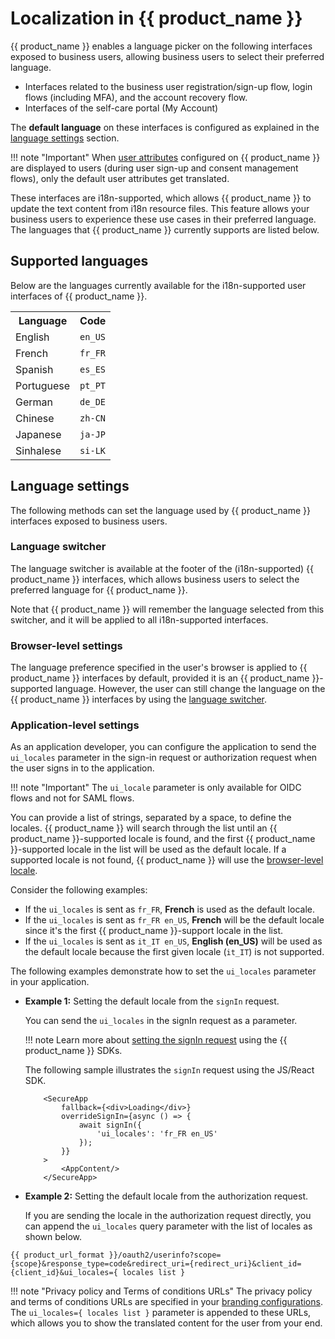 # Localization in {{ product_name }}

{{ product_name }} enables a language picker on the following interfaces exposed to business users, allowing business users to select their preferred language.

- Interfaces related to the business user registration/sign-up flow, login flows (including MFA), and the account recovery flow.
- Interfaces of the self-care portal (My Account)

The **default language** on these interfaces is configured as explained in the [language settings](#language-settings) section.

!!! note "Important"
    When [user attributes]({{base_path}}/guides/users/attributes/manage-attributes/) configured on {{ product_name }} are displayed to users (during user sign-up and consent management flows), only the default user attributes get translated.

These interfaces are i18n-supported, which allows {{ product_name }} to update the text content from i18n resource files. This feature allows your business users to experience these use cases in their preferred language. The languages that {{ product_name }} currently supports are listed below.

## Supported languages

Below are the languages currently available for the i18n-supported user interfaces of {{ product_name }}.

<table>
    <tr>
        <th>
            Language
        </th>
        <th>
            Code
        </th>
    </tr>
    <tr>
        <td>
            English
        </td>
        <td>
            <code>en_US</code>
        </td>
    </tr>
    <tr>
        <td>
            French
        </td>
        <td>
            <code>fr_FR</code>
        </td>
    </tr>
    <tr>
        <td>
            Spanish
        </td>
        <td>
            <code>es_ES</code>
        </td>
    </tr>
    <tr>
        <td>
            Portuguese
        </td>
        <td>
            <code>pt_PT</code>
        </td>
    </tr>
    <tr>
        <td>
            German
        </td>
        <td>
            <code>de_DE</code>
        </td>
    </tr>
    <tr>
        <td>
            Chinese
        </td>
        <td>
            <code>zh-CN</code>
        </td>
    </tr>
    <tr>
        <td>
            Japanese
        </td>
        <td>
            <code>ja-JP</code>
        </td>
    </tr>
    <tr>
        <td>
            Sinhalese
        </td>
        <td>
            <code>si-LK</code>
        </td>
    </tr>
</table>

## Language settings

The following methods can set the language used by {{ product_name }} interfaces exposed to business users.

### Language switcher

The language switcher is available at the footer of the (i18n-supported) {{ product_name }} interfaces, which allows business users to select the preferred language for {{ product_name }}.

Note that {{ product_name }} will remember the language selected from this switcher, and it will be applied to all i18n-supported interfaces.

### Browser-level settings

The language preference specified in the user's browser is applied to {{ product_name }} interfaces by default, provided it is an {{ product_name }}-supported language. However, the user can still change the language on the {{ product_name }} interfaces by using the [language switcher](#language-switcher).

### Application-level settings

As an application developer, you can configure the application to send the `ui_locales` parameter in the sign-in request or authorization request when the user signs in to the application.

!!! note "Important"
    The `ui_locale` parameter is only available for OIDC flows and not for SAML flows.

You can provide a list of strings, separated by a space, to define the locales. {{ product_name }} will search through the list until an {{ product_name }}-supported locale is found, and the first {{ product_name }}-supported locale in the list will be used as the default locale. If a supported locale is not found, {{ product_name }} will use the [browser-level locale](#browser-level-settings).

Consider the following examples:

- If the `ui_locales` is sent as `fr_FR`, **French** is used as the default locale.
- If the `ui_locales` is sent as `fr_FR en_US`, **French** will be the default locale since it's the first {{ product_name }}-support locale in the list.
- If the `ui_locales` is sent as `it_IT en_US`, **English (en_US)** will be used as the default locale because the first given locale (`it_IT`) is not supported.

The following examples demonstrate how to set the `ui_locales` parameter in your application.

- **Example 1:** Setting the default locale from the `signIn` request.

    You can send the `ui_locales` in the signIn request as a parameter.
  
    !!! note
        Learn more about [setting the signIn request](https://github.com/asgardeo/asgardeo-auth-spa-sdk#signin) using the {{ product_name }} SDKs.

    The following sample illustrates the `signIn` request using the JS/React SDK.

    ``` Js
        <SecureApp
            fallback={<div>Loading</div>}
            overrideSignIn={async () => {
                await signIn({
                    'ui_locales': 'fr_FR en_US'
                });
            }}
        >
            <AppContent/>
        </SecureApp>
    ```

- **Example 2:** Setting the default locale from the authorization request.

   If you are sending the locale in the authorization request directly, you can append the `ui_locales` query parameter with the list of locales as shown below.

``` 
{{ product_url_format }}/oauth2/userinfo?scope={scope}&response_type=code&redirect_uri={redirect_uri}&client_id={client_id}&ui_locales={ locales list }
```

!!! note "Privacy policy and Terms of conditions URLs"
    The privacy policy and terms of conditions URLs are specified in your [branding configurations]({{base_path}}/guides/branding/configure-ui-branding/#advanced-preferences). The `ui_locales={ locales list }` parameter is appended to these URLs, which allows you to show the translated content for the user from your end.